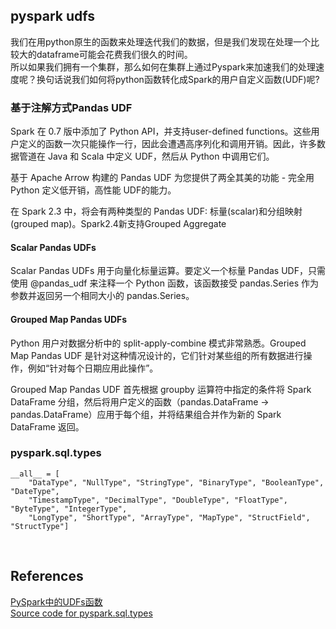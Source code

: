 ## pyspark udfs
我们在用python原生的函数来处理迭代我们的数据，但是我们发现在处理一个比较大的dataframe可能会花费我们很久的时间。   
所以如果我们拥有一个集群，那么如何在集群上通过Pyspark来加速我们的处理速度呢？换句话说我们如何将python函数转化成Spark的用户自定义函数(UDF)呢?
### 基于注解方式Pandas UDF
Spark 在 0.7 版中添加了 Python API，并支持user-defined functions。这些用户定义的函数一次只能操作一行，因此会遭遇高序列化和调用开销。因此，许多数据管道在 Java 和 Scala 中定义 UDF，然后从 Python 中调用它们。

基于 Apache Arrow 构建的 Pandas UDF 为您提供了两全其美的功能 - 完全用 Python 定义低开销，高性能 UDF的能力。

在 Spark 2.3 中，将会有两种类型的 Pandas UDF: 标量(scalar)和分组映射(grouped map)。Spark2.4新支持Grouped Aggregate

#### Scalar Pandas UDFs

Scalar Pandas UDFs 用于向量化标量运算。要定义一个标量 Pandas UDF，只需使用 @pandas_udf 来注释一个 Python 函数，该函数接受 pandas.Series 作为参数并返回另一个相同大小的 pandas.Series。

#### Grouped Map Pandas UDFs

Python 用户对数据分析中的 split-apply-combine 模式非常熟悉。Grouped Map Pandas UDF 是针对这种情况设计的，它们针对某些组的所有数据进行操作，例如“针对每个日期应用此操作”。

Grouped Map Pandas UDF 首先根据 groupby 运算符中指定的条件将 Spark DataFrame 分组，然后将用户定义的函数（pandas.DataFrame -> pandas.DataFrame）应用于每个组，并将结果组合并作为新的 Spark DataFrame 返回。
### pyspark.sql.types
```
__all__ = [
    "DataType", "NullType", "StringType", "BinaryType", "BooleanType", "DateType",
    "TimestampType", "DecimalType", "DoubleType", "FloatType", "ByteType", "IntegerType",
    "LongType", "ShortType", "ArrayType", "MapType", "StructField", "StructType"]
```

&nbsp;
## References
[PySpark中的UDFs函数](https://blog.csdn.net/u013817676/article/details/86748386)  
[Source code for pyspark.sql.types](https://spark.apache.org/docs/2.1.2/api/python/_modules/pyspark/sql/types.html)
